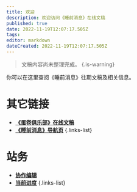 ```yaml
---
title: 欢迎
description: 欢迎访问《睡前消息》在线文稿
published: true
date: 2022-11-19T12:07:17.505Z
tags: 
editor: markdown
dateCreated: 2022-11-19T12:07:17.505Z
---
```


> 文稿内容尚未整理完成。
{.is-warning}


你可以在这里查阅《睡前消息》往期文稿及相关信息。

# 其它链接
- [**《蛋卷俱乐部》在线文稿**](https://eggroll.club)
- [**《睡前消息》导航页**](https://bedtime.news)
{.links-list}

# 站务
- [**协作编辑**](/editing)
- [**当前进度**](/status)
{.links-list}